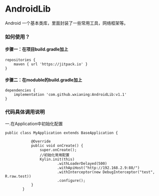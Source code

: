 # AndroidLib
Android 一个基本类库，里面封装了一些常用工具，网络框架等。

### 如何使用？

#### 步骤一：在项目build.gradle加上
```
repositories {
    maven { url 'https://jitpack.io' }
}
```
#### 步骤二：在moduble的build.gradle加上

```
dependencies {
    implementation 'com.github.wxianing:AndroidLib:v1.1'
}
```

### 代码具体调用说明

一.在Application中初始化配置 

``` 
public class MyApplication extends BaseApplication {
        
            @Override
            public void onCreate() {
                super.onCreate();
                //初始化常用配置
                Kylin.init(this)
                        .withLoaderDelayed(500)
                        .withApiHost("http://192.168.2.9:88/")
                        .withInterceptor(new DebugInterceptor("test", R.raw.test))
                        .configure();
            }
        }
``` 

